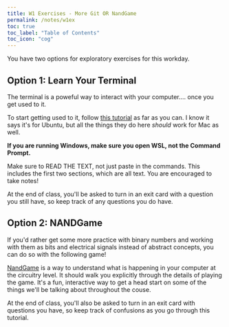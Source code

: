 ```yaml
---
title: W1 Exercises - More Git OR NandGame
permalink: /notes/w1ex
toc: true
toc_label: "Table of Contents"
toc_icon: "cog"
---
```


You have two options for exploratory exercises for this workday.

## Option 1: Learn Your Terminal

The terminal is a poweful way to interact with your computer.... once you get used to it. 

To start getting used to it, follow [this tutorial](https://ubuntu.com/tutorials/command-line-for-beginners#1-overview) as far as you can. I know it says it's for Ubuntu, but all the things they do here _should_ work for Mac as well. 

**If you are running Windows, make sure you open WSL, not the Command Prompt.**

Make sure to READ THE TEXT, not just paste in the commands. This includes the first two sections, which are all text. You are encouraged to take notes!

At the end of class, you'll be asked to turn in an exit card with a question you still have, so keep track of any questions you do have.

## Option 2: NANDGame

If you'd rather get some more practice with binary numbers and working with them as bits and electrical signals instead of abstract concepts, you can do so with the following game!

[NandGame](https://www.nandgame.com/) is a way to understand what is happening in your computer at the circuitry level. It should walk you explicitly through the details of playing the game. It's a fun, interactive way to get a head start on some of the things we'll be talking about throughout the couse.

At the end of class, you'll also be asked to turn in an exit card with questions you have, so keep track of confusions as you go through this tutorial. 